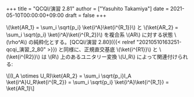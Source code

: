 +++
title = "QCQI/演習 2.81"
author = ["Yasuhito Takamiya"]
date = 2021-05-10T00:00:00+09:00
draft = false
+++

\\(\ket{AR\_1} = \sum\_i \sqrt{p\_i} \ket{i^A}\ket{i^{R\_1}}\\) と \\(\ket{AR\_2} = \sum\_i \sqrt{p\_i} \ket{i^A}\ket{i^{R\_2}}\\) を複合系 \\(AR\\) に対する状態 \\(\rho^A\\) の純粋化とする。[QCQI/演習 2.80]({{< relref "20210510163251-qcqi_演習_2_80" >}}) と同様に、正規直交基底 \\(\ket{i^{R1}}\\) と \\(\ket{i^{R2}}\\) は \\(R\\) 上のあるユニタリー変換 \\(U\_R\\) によって関連付けられる:

\\[(I\_A \otimes U\_R)\ket{AR\_2} = \sum\_i \sqrt{p\_i}I\_A \ket{i^A}U\_R\ket{i^{R\_2}} = \sum\_i \sqrt{p\_i} \ket{i^A}\ket{i^{R\_1}} = \ket{AR\_1}\\]
